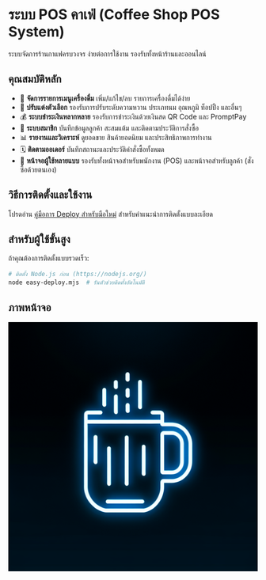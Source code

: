 # ระบบ POS คาเฟ่ (Coffee Shop POS System)

ระบบจัดการร้านกาแฟครบวงจร ง่ายต่อการใช้งาน รองรับทั้งหน้าร้านและออนไลน์

## คุณสมบัติหลัก

- 🧋 **จัดการรายการเมนูเครื่องดื่ม** เพิ่ม/แก้ไข/ลบ รายการเครื่องดื่มได้ง่าย
- 🥤 **ปรับแต่งตัวเลือก** รองรับการปรับระดับความหวาน ประเภทนม อุณหภูมิ ท็อปปิ้ง และอื่นๆ
- 💰 **ระบบชำระเงินหลากหลาย** รองรับการชำระเงินด้วยเงินสด QR Code และ PromptPay
- 👥 **ระบบสมาชิก** บันทึกข้อมูลลูกค้า สะสมแต้ม และติดตามประวัติการสั่งซื้อ
- 📊 **รายงานและวิเคราะห์** ดูยอดขาย สินค้ายอดนิยม และประสิทธิภาพการทำงาน
- 🗓 **ติดตามออเดอร์** บันทึกสถานะและประวัติคำสั่งซื้อทั้งหมด
- 📱 **หน้าจอผู้ใช้หลายแบบ** รองรับทั้งหน้าจอสำหรับพนักงาน (POS) และหน้าจอสำหรับลูกค้า (สั่งซื้อด้วยตนเอง)

## วิธีการติดตั้งและใช้งาน

โปรดอ่าน [คู่มือการ Deploy สำหรับมือใหม่](./คู่มือการ%20Deploy%20สำหรับมือใหม่.md) สำหรับคำแนะนำการติดตั้งแบบละเอียด

## สำหรับผู้ใช้ขั้นสูง

ถ้าคุณต้องการติดตั้งแบบรวดเร็ว:

```bash
# ติดตั้ง Node.js ก่อน (https://nodejs.org/)
node easy-deploy.mjs  # รันตัวช่วยติดตั้งอัตโนมัติ
```

## ภาพหน้าจอ

![หน้าจอระบบ POS](./generated-icon.png)